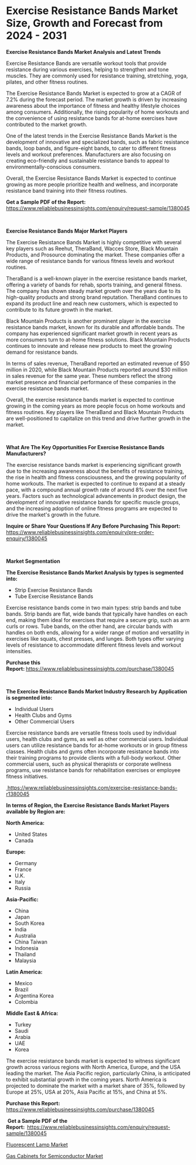 <p><h1>Exercise Resistance Bands Market Size, Growth and Forecast from 2024 - 2031</h1></p><p><strong>Exercise Resistance Bands Market Analysis and Latest Trends</strong></p>
<p><p>Exercise Resistance Bands are versatile workout tools that provide resistance during various exercises, helping to strengthen and tone muscles. They are commonly used for resistance training, stretching, yoga, pilates, and other fitness routines. </p><p>The Exercise Resistance Bands Market is expected to grow at a CAGR of 7.2% during the forecast period. The market growth is driven by increasing awareness about the importance of fitness and healthy lifestyle choices among consumers. Additionally, the rising popularity of home workouts and the convenience of using resistance bands for at-home exercises have contributed to the market growth.</p><p>One of the latest trends in the Exercise Resistance Bands Market is the development of innovative and specialized bands, such as fabric resistance bands, loop bands, and figure-eight bands, to cater to different fitness levels and workout preferences. Manufacturers are also focusing on creating eco-friendly and sustainable resistance bands to appeal to environmentally-conscious consumers.</p><p>Overall, the Exercise Resistance Bands Market is expected to continue growing as more people prioritize health and wellness, and incorporate resistance band training into their fitness routines.</p></p>
<p><strong>Get a Sample PDF of the Report:&nbsp;</strong> <a href="https://www.reliablebusinessinsights.com/enquiry/request-sample/1380045">https://www.reliablebusinessinsights.com/enquiry/request-sample/1380045</a></p>
<p>&nbsp;</p>
<p><strong>Exercise Resistance Bands Major Market Players</strong></p>
<p><p>The Exercise Resistance Bands Market is highly competitive with several key players such as Reehut, TheraBand, Wacces Store, Black Mountain Products, and Prosource dominating the market. These companies offer a wide range of resistance bands for various fitness levels and workout routines.</p><p>TheraBand is a well-known player in the exercise resistance bands market, offering a variety of bands for rehab, sports training, and general fitness. The company has shown steady market growth over the years due to its high-quality products and strong brand reputation. TheraBand continues to expand its product line and reach new customers, which is expected to contribute to its future growth in the market.</p><p>Black Mountain Products is another prominent player in the exercise resistance bands market, known for its durable and affordable bands. The company has experienced significant market growth in recent years as more consumers turn to at-home fitness solutions. Black Mountain Products continues to innovate and release new products to meet the growing demand for resistance bands.</p><p>In terms of sales revenue, TheraBand reported an estimated revenue of $50 million in 2020, while Black Mountain Products reported around $30 million in sales revenue for the same year. These numbers reflect the strong market presence and financial performance of these companies in the exercise resistance bands market.</p><p>Overall, the exercise resistance bands market is expected to continue growing in the coming years as more people focus on home workouts and fitness routines. Key players like TheraBand and Black Mountain Products are well-positioned to capitalize on this trend and drive further growth in the market.</p></p>
<p>&nbsp;</p>
<p><strong>What Are The Key Opportunities For Exercise Resistance Bands Manufacturers?</strong></p>
<p><p>The exercise resistance bands market is experiencing significant growth due to the increasing awareness about the benefits of resistance training, the rise in health and fitness consciousness, and the growing popularity of home workouts. The market is expected to continue to expand at a steady pace, with a compound annual growth rate of around 8% over the next five years. Factors such as technological advancements in product design, the development of innovative resistance bands for specific muscle groups, and the increasing adoption of online fitness programs are expected to drive the market's growth in the future.</p></p>
<p><strong>Inquire or Share Your Questions If Any Before Purchasing This Report:</strong> <a href="https://www.reliablebusinessinsights.com/enquiry/pre-order-enquiry/1380045">https://www.reliablebusinessinsights.com/enquiry/pre-order-enquiry/1380045</a></p>
<p>&nbsp;</p>
<p><strong>Market Segmentation</strong></p>
<p><strong>The Exercise Resistance Bands Market Analysis by types is segmented into:</strong></p>
<p><ul><li>Strip Exercise Resistance Bands</li><li>Tube Exercise Resistance Bands</li></ul></p>
<p><p>Exercise resistance bands come in two main types: strip bands and tube bands. Strip bands are flat, wide bands that typically have handles on each end, making them ideal for exercises that require a secure grip, such as arm curls or rows. Tube bands, on the other hand, are circular bands with handles on both ends, allowing for a wider range of motion and versatility in exercises like squats, chest presses, and lunges. Both types offer varying levels of resistance to accommodate different fitness levels and workout intensities.</p></p>
<p><strong>Purchase this Report:&nbsp;</strong><a href="https://www.reliablebusinessinsights.com/purchase/1380045">https://www.reliablebusinessinsights.com/purchase/1380045</a></p>
<p>&nbsp;</p>
<p><strong>The Exercise Resistance Bands Market Industry Research by Application is segmented into:</strong></p>
<p><ul><li>Individual Users</li><li>Health Clubs and Gyms</li><li>Other Commercial Users</li></ul></p>
<p><p>Exercise resistance bands are versatile fitness tools used by individual users, health clubs and gyms, as well as other commercial users. Individual users can utilize resistance bands for at-home workouts or in group fitness classes. Health clubs and gyms often incorporate resistance bands into their training programs to provide clients with a full-body workout. Other commercial users, such as physical therapists or corporate wellness programs, use resistance bands for rehabilitation exercises or employee fitness initiatives.</p></p>
<p><a href="https://www.reliablebusinessinsights.com/exercise-resistance-bands-r1380045">&nbsp;https://www.reliablebusinessinsights.com/exercise-resistance-bands-r1380045</a></p>
<p><strong>In terms of Region, the Exercise Resistance Bands Market Players available by Region are:</strong></p>
<p>
    <p> <strong> North America: </strong>
        <ul>
            <li>United States</li>
            <li>Canada</li>
        </ul>
        </p> 
    <p> <strong> Europe: </strong>
        <ul>
            <li>Germany</li>
            <li>France</li>
            <li>U.K.</li>
            <li>Italy</li>
            <li>Russia</li>
        </ul>
        </p> 
    <p> <strong> Asia-Pacific: </strong>
        <ul>
            <li>China</li>
            <li>Japan</li>
            <li>South Korea</li>
            <li>India</li>
            <li>Australia</li>
            <li>China Taiwan</li>
            <li>Indonesia</li>
            <li>Thailand</li>
            <li>Malaysia</li>
        </ul>
        </p> 
    <p> <strong> Latin America: </strong>
        <ul>
            <li>Mexico</li>
            <li>Brazil</li>
            <li>Argentina Korea</li>
            <li>Colombia</li>
        </ul>
        </p> 
    <p> <strong> Middle East & Africa: </strong>
        <ul>
            <li>Turkey</li>
            <li>Saudi</li>
            <li>Arabia</li>
            <li>UAE</li>
            <li>Korea</li>
        </ul>
    </p>
    </p>
<p><p>The exercise resistance bands market is expected to witness significant growth across various regions with North America, Europe, and the USA leading the market. The Asia Pacific region, particularly China, is anticipated to exhibit substantial growth in the coming years. North America is projected to dominate the market with a market share of 35%, followed by Europe at 25%, USA at 20%, Asia Pacific at 15%, and China at 5%.</p></p>
<p><strong>Purchase this Report: </strong><a href="https://www.reliablebusinessinsights.com/purchase/1380045">https://www.reliablebusinessinsights.com/purchase/1380045</a></p>
<p>&nbsp;<strong>Get a Sample PDF of the Report:&nbsp;&nbsp;</strong><a href="https://www.reliablebusinessinsights.com/enquiry/request-sample/1380045">https://www.reliablebusinessinsights.com/enquiry/request-sample/1380045</a></p>
<p><strong></strong></p>
<p><p><a href="https://github.com/khadijahesham19/Market-Research-Report-List-1/blob/main/fluorescent-lamp-market.md">Fluorescent Lamp Market</a></p><p><a href="https://view.publitas.com/reportprime-1/gas-cabinets-for-semiconductor-market-analysis-report-global-insights-by-region-type-semi-automatic-fully-automatic-and-application-chamber-clean-oxidation-deposition-etching-doping-others-from-2024-to-2031/">Gas Cabinets for Semiconductor Market</a></p></p>